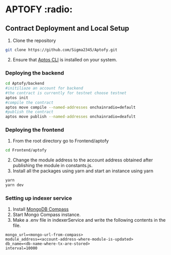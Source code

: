 <h1>APTOFY :radio:</h1>

## Contract Deployment and Local Setup

1. Clone the repository
```bash
git clone https://github.com/Sigma2345/Aptofy.git
```
2. Ensure that <a href="https://aptos.dev/tools/aptos-cli/install-cli/">Aptos CLI</a> is installed on your system. 
### Deploying the backend
```bash
cd Aptofy/backend
#initiliaze an account for backend 
#the contract is currently for testnet choose testnet
aptos init 
#compile the contract
aptos move compile --named-addresses onchainradio=default
#publish the contract
aptos move publish --named-addresses onchainradio=deafult
```

### Deploying the frontend
1. From the root directory go to Frontend/aptofy
```bash
cd Frontend/aptofy
```
2. Change the module address to the account address obtained after publishing the module in constants.js. 
3. Install all the packages using yarn and start an instance using yarn
```bash
yarn 
yarn dev
```
### Setting up indexer service
1. Install <a href="https://www.mongodb.com/docs/compass/current/install/">MongoDB Compass</a>
2. Start Mongo Compass instance. 
3. Make a .env file in indexerService and write the following contents in the file. 
```.env
mongo_url=<mongo-url-from-compass>
module_address=<account-address-where-module-is-updated>
db_name=<db-name-where-tx-are-stored>
interval=10000
```

